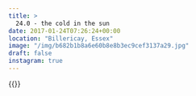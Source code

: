 ```yaml
---
title: >
  24.0 - the cold in the sun
date: 2017-01-24T07:26:24+00:00
location: "Billericay, Essex"
image: "/img/b682b1b8a6e60b8e8b3ec9cef3137a29.jpg"
draft: false
instagram: true
---
```


{{<photo src="/img/b682b1b8a6e60b8e8b3ec9cef3137a29.jpg">}}
